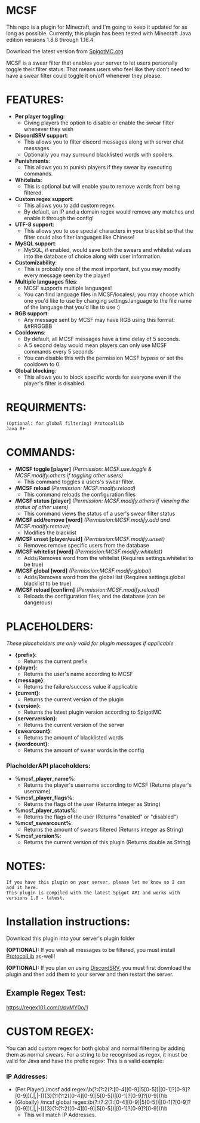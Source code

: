 # MCSF

This repo is a plugin for Minecraft, and I'm going to keep it updated for as long as possible. Currently, this plugin has been tested with Minecraft Java edition versions 1.8.8 through 1.16.4.

Download the latest version from [SpigotMC.org](https://www.spigotmc.org/resources/54115/)

MCSF is a swear filter that enables your server to let users personally toggle their filter status. That means users who feel like they don't need to have a swear filter could toggle it on/off whenever they please.
# FEATURES:
* **Per player toggling**:
  * Giving players the option to disable or enable the swear filter whenever they wish
* **DiscordSRV support**: 
  * This allows you to filter discord messages along with server chat messages. 
  * Optionally you may surround blacklisted words with spoilers.
* **Punishments**: 
  * This allows you to punish players if they swear by executing commands.
* **Whitelists**: 
  * This is optional but will enable you to remove words from being filtered.
* **Custom regex support**: 
  * This allows you to add custom regex. 
  * By default, an IP and a domain regex would remove any matches and enable it through the config!
* **UTF-8 support**: 
  * This allows you to use special characters in your blacklist so that the filter could also filter languages like Chinese!
* **MySQL support**: 
  * MySQL, if enabled, would save both the swears and whitelist values into the database of choice along with user information.
* **Customizability**: 
  * This is probably one of the most important, but you may modify every message seen by the player!
* **Multiple languages files**: 
  * MCSF supports multiple languages! 
  * You can find language files in MCSF/locales/; you may choose which one you'd like to use by changing settings.language to the file name of the language that you'd like to use :)
* **RGB support**: 
  * Any message sent by MCSF may have RGB using this format: &#RRGGBB
* **Cooldowns**: 
  * By default, all MCSF messages have a time delay of 5 seconds.
  * A 5 second delay would mean players can only use MCSF commands every 5 seconds
  * You can disable this with the permission MCSF.bypass or set the cooldown to 0.
* **Global blocking**: 
  * This allows you to block specific words for everyone even if the player's filter is disabled.

# REQUIRMENTS:

    (Optional: for global filtering) ProtocolLib
    Java 8+
# COMMANDS:

* **/MCSF toggle [player]** *(Permission: MCSF.use.toggle & MCSF.modify.others if toggling other users)* 
  * This command toggles a users's swear filter.
* **/MCSF reload** *(Permission: MCSF.modify.reload)* 
  * This command reloads the configuration files
* **/MCSF status [player]** *(Permission: MCSF.modify.others if viewing the status of other users)* 
  * This command views the status of a user's swear filter status
* **/MCSF add/remove [word]** *(Permission:MCSF.modify.add and MCSF.modify.remove)* 
  * Modifies the blacklist
* **/MCSF unset [player/uuid]** *(Permission:MCSF.modify.unset)* 
  * Removes remove specific users from the database
* **/MCSF whitelist [word]** *(Permission:MCSF.modify.whitelist)* 
  * Adds/Removes word from the whitelist (Requires settings.whitelist to be true)
* **/MCSF global [word]** *(Permission:MCSF.modify.global)* 
  * Adds/Removes word from the global list (Requires settings.global blacklist to be true)
* **/MCSF reload [confirm]** *(Permission:MCSF.modify.reload)* 
  * Reloads the configuration files, and the database (can be dangerous)

# PLACEHOLDERS:
*These placeholders are only valid for plugin messages if applicable*

* **{prefix}**: 
  * Returns the current prefix
* **{player}**:
  * Returns the user's name according to MCSF
* **{message}**:
  * Returns the failure/success value if applicable
* **{current}**:
  * Returns the current version of the plugin
* **{version}**:
  * Returns the latest plugin version according to SpigotMC
* **{serverversion}**:
  * Returns the current version of the server
* **{swearcount}**:
  * Returns the amount of blacklisted words
* **{wordcount}**:
  * Returns the amount of swear words in the config
  
### PlacholderAPI placeholders:
* **%mcsf_player_name%**:
  * Returns the player's username according to MCSF (Returns player's username)
* **%mcsf_player_flags%**:
  * Returns the flags of the user (Returns integer as String)
* **%mcsf_player_status%**:
  * Returns the flags of the user (Returns "enabled" or "disabled")
* **%mcsf_swearcount%**:
  * Returns the amount of swears filtered (Returns integer as String)
* **%mcsf_version%**:
  * Returns the current version of this plugin (Returns double as String)
    
# NOTES:

    If you have this plugin on your server, please let me know so I can add it here.
    This plugin is compiled with the latest Spigot API and works with versions 1.8 - latest.

# Installation instructions:

Download this plugin into your server's plugin folder

**(OPTIONAL):** If you wish all messages to be filtered, you must install [ProtocolLib](https://www.spigotmc.org/resources/1997/) as-well!

**(OPTIONAL):** If you plan on using [DiscordSRV](https://www.spigotmc.org/resources/18494/), you must first download the plugin and then add them to your server and then restart the server.

## Example Regex Test:
https://regex101.com/r/pvMY0o/1

# CUSTOM REGEX:
You can add custom regex for both global and normal filtering by adding them as normal swears.
For a string to be recognised as regex, it must be valid for Java and have the prefix regex:
This is a valid example:
  ### IP Addresses:
  * (Per Player) /mcsf add regex:\b(?:(?:2(?:[0-4][0-9]|5[0-5])|[0-1]?[0-9]?[0-9])(\.|,|-)){3}(?:(?:2([0-4][0-9]|5[0-5])|[0-1]?[0-9]?[0-9]))\b
  * (Globally) /mcsf global regex:\b(?:(?:2(?:[0-4][0-9]|5[0-5])|[0-1]?[0-9]?[0-9])(\.|,|-)){3}(?:(?:2([0-4][0-9]|5[0-5])|[0-1]?[0-9]?[0-9]))\b
    * This will match IP Addresses.